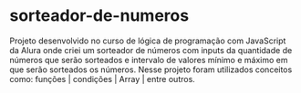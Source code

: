 # sorteador-de-numeros
Projeto desenvolvido no curso de lógica de programação com JavaScript da Alura onde criei um sorteador de números com inputs da quantidade de números que serão sorteados e intervalo de valores mínimo e máximo em que serão sorteados os números. Nesse projeto foram utilizados conceitos como: funções | condições | Array | entre outros.
